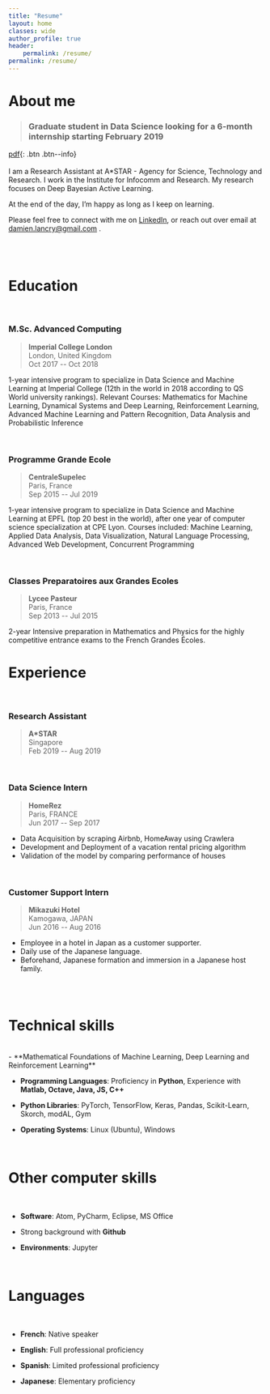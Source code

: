 ```yaml
---
title: "Resume"
layout: home
classes: wide
author_profile: true
header:
    permalink: /resume/
permalink: /resume/
---
```




<!-- <h2 style="display: table;">
  <span><img style="vertical-align: middle; display: table-cell; margin-right: 10px" src="../assets/images/icons/education.png" width="30"/></span>
  <span style="vertical-align: middle; display: table-cell;">Education</span>
</h2> -->
# About me

>### Graduate student in Data Science looking for a 6-month internship starting February 2019

[pdf](../assets/pdf/cv2019.pdf){: .btn .btn--info}
<br><br>
I am a Research Assistant at A*STAR - Agency for Science, Technology and Research. I work in the Institute for Infocomm and Research. My research focuses on Deep Bayesian Active Learning.

At the end of the day, I’m happy as long as I keep on learning.

Please feel free to connect with me on [LinkedIn](https://www.linkedin.com/in/damienlancry/), or reach out over email at damien.lancry@gmail.com .

<br>
<br>

# Education
<br>

### M.Sc. Advanced Computing


>**Imperial College London** <br>
>London, United Kingdom<br>
>Oct 2017 -- Oct 2018<br>

1-year intensive program to specialize in Data Science and Machine Learning at Imperial College (12th in the world in 2018 according to  QS World university rankings).
Relevant Courses: Mathematics for Machine Learning, Dynamical Systems and Deep Learning, Reinforcement Learning, Advanced Machine Learning and Pattern Recognition, Data Analysis and Probabilistic Inference


<br>

### Programme Grande Ecole

>**CentraleSupelec** <br>
Paris, France<br>
Sep 2015 -- Jul 2019<br>

1-year intensive program to specialize in Data Science and Machine Learning at EPFL (top 20 best in the world), after one year of computer science specialization at CPE Lyon. Courses included: Machine Learning, Applied Data Analysis, Data Visualization, Natural Language Processing, Advanced Web Development, Concurrent Programming

<br>

### Classes Preparatoires aux Grandes Ecoles

>**Lycee Pasteur** <br>
Paris, France<br>
Sep 2013 -- Jul 2015<br>

2-year Intensive preparation in Mathematics and Physics for the highly competitive entrance exams to the French Grandes Écoles.

# Experience
<br>

### Research Assistant

>**A*STAR** <br>
>Singapore<br>
>Feb 2019 -- Aug 2019<br>

<!-- Trainee developer in an international research institute, managing several projects
- Led a Machine Learning project aiming at detecting, understanding, and analyzing the work behaviors of engineers, with very positive and promising results
- Developed a tool now used by many researchers on a daily basis<br> -->

<br>

### Data Science Intern

>**HomeRez** <br>
>Paris, FRANCE<br>
>Jun 2017 -- Sep 2017<br>

- Data Acquisition by scraping Airbnb, HomeAway using Crawlera
- Development and Deployment of a vacation rental pricing algorithm
- Validation of the model by comparing performance of houses
<br>

### Customer Support Intern

>**Mikazuki Hotel** <br>
>Kamogawa, JAPAN<br>
>Jun 2016 -- Aug 2016<br>

- Employee in a hotel in Japan as a customer supporter.
- Daily use of the Japanese language.
- Beforehand, Japanese formation and immersion in a Japanese host family.

<br>
<br>

# Technical skills
<br>
- **Mathematical Foundations of Machine Learning, Deep Learning and Reinforcement Learning**

- **Programming Languages**: Proficiency in **Python**, Experience with **Matlab, Octave, Java, JS, C++**

- **Python Libraries**: PyTorch, TensorFlow, Keras, Pandas, Scikit-Learn, Skorch, modAL, Gym

- **Operating Systems**: Linux (Ubuntu), Windows

<br>

# Other computer skills
<br>

- **Software**: Atom, PyCharm, Eclipse, MS Office

- Strong background with **Github**

- **Environments**: Jupyter

<br>

# Languages
<br>

- **French**: Native speaker

- **English**: Full professional proficiency

- **Spanish**: Limited professional proficiency

- **Japanese**: Elementary proficiency

<br>
<br>
<br>
